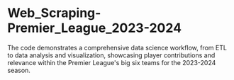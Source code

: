 # Web_Scraping-Premier_League_2023-2024
The code demonstrates a comprehensive data science workflow, from ETL to data analysis and visualization, showcasing player contributions and relevance within the Premier League's big six teams for the 2023-2024 season.
